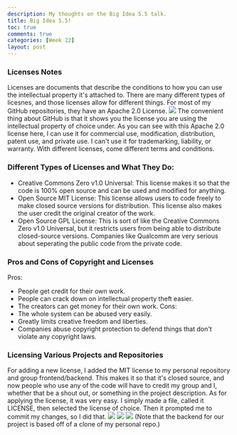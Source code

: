 ```yaml
---
description: My thoughts on the Big Idea 5.5 talk.
title: Big Idea 5.5!
toc: true
comments: true
categories: [Week 22]
layout: post  
---
```

### Licenses Notes
Licenses are documents that describe the conditions to how you can use the intellectual property it's attached to. There are many different types of licesnes, and those licenses allow for different things. For most of my GitHub repositories, they have an Apache 2.0 License. 
![]({{site.baseurl}}/images/licenseimg.png)
The convenient thing about GitHub is that it shows you the license you are using the intellectual property of choice under. As you can see with this Apache 2.0 license here, I can use it for commercial use, modification, distribution, patent use, and private use. I can't use it for trademarking, liability, or warranty. With different licenses, come different terms and conditions. 

### Different Types of Licenses and What They Do:
- Creative Commons Zero v1.0 Universal: This license makes it so that the code is 100% open source and can be used and modified for anything.
- Open Source MIT License: This license allows users to code freely to make closed source versions for distribution. This license also makes the user credit the original creator of the work.
- Open Source GPL License: This is sort of like the Creative Commons Zero v1.0 Universal, but it restricts users from being able to distribute closed-source versions. Companies like Qualcomm are very serious about seperating the public code from the private code. 

### Pros and Cons of Copyright and Licenses
Pros:
- People get credit for their own work.
- People can crack down on intellectual property theft easier.
- The creators can get money for their own work.
Cons:
- The whole system can be abused very easily.
- Greatly limits creative freedom and liberties.
- Companies abuse copyright protection to defend things that don't violate any copyright laws.

### Licensing Various Projects and Repositories
For adding a new license, I added the MIT license to my personal repository and group frontend/backend. This makes it so that it's closed source, and now people who use any of the code will have to credit my group and I, whether that be a shout out, or something in the project description. As for applying the license, it was very easy. I simply made a file, called it LICENSE, then selected the license of choice. Then it prompted me to commit my changes, so I did that.
![]({{site.baseurl}}/images/proofOfLicensing.jpg)
![]({{site.baseurl}}/images/proofOfLicensing2.jpg)
![]({{site.baseurl}}/images/proofOfLicensing3.jpg)
(Note that the backend for our project is based off of a clone of my personal repo.)